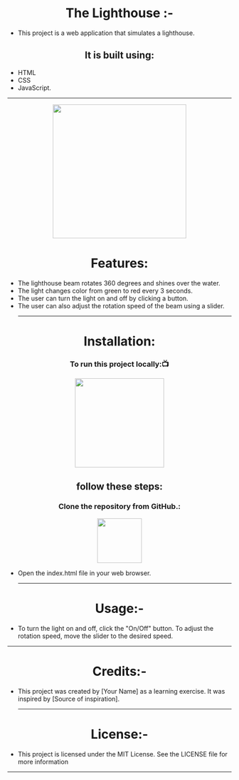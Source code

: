 

<h1 align="center"> The Lighthouse :-</h1>

- This project is a web application that simulates a lighthouse. 
<h2 align="center"> It is built using:</h2>

-  HTML
-  CSS
-  JavaScript.
  <hr>
<div align="center" >
<img height="300" wedith="300" src="https://cdn.dribbble.com/users/214929/screenshots/3912302/lighthouse-animation.gif"></div>


<h1 align="center"> Features:</h1>

- The lighthouse beam rotates 360 degrees and shines over the water.
- The light changes color from green to red every 3 seconds.
- The user can turn the light on and off by clicking a button.
- The user can also adjust the rotation speed of the beam using a slider.
  <hr>
<h1 align="center"> Installation:</h1>
<h3 align=" center" >To run this project locally:📺 </h3>
<div align="center" >
<img height="200" wedith="200" src="https://media1.giphy.com/media/dvsE3ncGE4g718CAqM/200.gif"></div>

 <h2 align="center"> follow these steps:</h2>

<h3 align="center"> Clone the repository from GitHub.:</h3>
<div align="center" >
<img height="100" wedith="100" src="https://cdn.dribbble.com/users/1144208/screenshots/2655434/week6---git-scared.gif"></div>

- Open the index.html file in your web browser.
  <hr>
<h1 align="center"> Usage:-</h1>

- To turn the light on and off, click the "On/Off" button. To adjust the rotation speed, move the slider to the desired speed.
<hr>
<h1 align="center"> Credits:-</h1>

- This project was created by [Your Name] as a learning exercise. It was inspired by [Source of inspiration].
  <hr>
<h1 align="center"> License:-</h1>

- This project is licensed under the MIT License. See the LICENSE file for more information
<hr>
